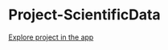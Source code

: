# Project-ScientificData

[Explore project in the app](https://app.neptune.ai/o/showcase/org/project-scientific-data)
